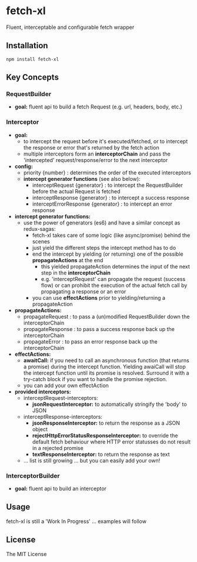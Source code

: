 # fetch-xl
Fluent, interceptable and configurable fetch wrapper

## Installation
```
npm install fetch-xl
```

## Key Concepts

### RequestBuilder
* __goal:__ fluent api to build a fetch Request (e.g. url, headers, body, etc.)

### Interceptor
* __goal:__
  * to intercept the request before it's executed/fetched, or to intercept the response or error that's returned by the fetch action
  * multiple interceptors form an __interceptorChain__ and pass the 'intercepted' request/response/error to the next interceptor
* __config:__
  * priority {number} : determines the order of the executed interceptors
  * __intercept generator functions__ (see also below):
    * interceptRequest {generator} : to intercept the RequestBuilder before the actual Request is fetched
    * interceptResponse {generator} : to intercept a success response 
    * interceptErrorResponse {generator} : to intercept an error response
* __intercept generator functions:__
  * use the power of generators (es6) and have a similar concept as redux-sagas:
    * fetch-xl takes care of some logic (like async/promise) behind the scenes
    * just yield the different steps the intercept method has to do
    * end the intercept by yielding (or returning) one of the possible __propagateActions__ at the end
      * this yielded propagateAction determines the input of the next step in the __interceptorChain__
      * e.g. 'interceptRequest' can propagate the request (success flow) or can prohibit the execution of the actual fetch call by propagating a response or an error
    * you can use __effectActions__ prior to yielding/returning a propagateAction
* __propagateActions:__
  * propagateRequest : to pass a (un)modified RequestBuilder down the interceptorChain
  * propagateResponse : to pass a success response back up the interceptorChain
  * propagateError : to pass an error response back up the interceptorChain
* __effectActions:__
  * __awaitCall:__ if you need to call an asynchronous function (that returns a promise) during the intercept function. Yielding awaiCall will stop the intercept function until its promise is resolved. Surround it with a try-catch block if you want to handle the promise rejection.
  * you can add your own effectAction
* __provided interceptors:__
  * interceptRequest-interceptors:
    * __jsonRequestInterceptor:__ to automatically stringify the 'body' to JSON
  * interceptResponse-interceptors:
    * __jsonResponseInterceptor:__ to return the response as a JSON object
    * __rejectHttpErrorStatusResponseInterceptor:__ to override the default fetch behaviour where HTTP error statusses do not result in a rejected promise
    * __textResponseInterceptor:__ to return the response as text
  * ... list is still growing ... but you can easily add your own!

### InterceptorBuilder
* __goal:__ fluent api to build an interceptor

## Usage
fetch-xl is still a 'Work In Progress' ... examples will follow

## License
The MIT License
